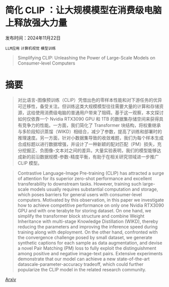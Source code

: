 # 简化 CLIP ：让大规模模型在消费级电脑上释放强大力量

发布时间：2024年11月22日

`LLM应用` `计算机视觉` `模型训练`

> Simplifying CLIP: Unleashing the Power of Large-Scale Models on Consumer-level Computers

# 摘要

> 对比语言-图像预训练（CLIP）凭借出色的零样本性能和对下游任务的优异可迁移性，备受关注。但训练这类大规模模型往往需要大量的计算和存储资源，这给使用消费级电脑的普通用户带来了阻碍。基于这一观察，本文探讨如何仅依靠一个 Nvidia RTX3090 GPU 和 1TB 的数据集存储空间来获得具有竞争力的性能。一方面，我们简化了 Transformer 块结构，将权重继承与多阶段知识蒸馏（WIKD）相结合，减少了参数，提高了训练和部署时的推理速度。另一方面，针对小数据集导致的收敛难题，我们为每个样本生成合成标题以进行数据增强，并设计了一种新颖的配对匹配（PM）损失，充分挖掘正、负图像-文本对之间的差异。大量实验表明，我们的模型能够达成新的前沿数据规模-参数-精度平衡，有助于在相关研究领域进一步推广 CLIP 模型。

> Contrastive Language-Image Pre-training (CLIP) has attracted a surge of attention for its superior zero-shot performance and excellent transferability to downstream tasks. However, training such large-scale models usually requires substantial computation and storage, which poses barriers for general users with consumer-level computers. Motivated by this observation, in this paper we investigate how to achieve competitive performance on only one Nvidia RTX3090 GPU and with one terabyte for storing dataset. On one hand, we simplify the transformer block structure and combine Weight Inheritance with multi-stage Knowledge Distillation (WIKD), thereby reducing the parameters and improving the inference speed during training along with deployment. On the other hand, confronted with the convergence challenge posed by small dataset, we generate synthetic captions for each sample as data augmentation, and devise a novel Pair Matching (PM) loss to fully exploit the distinguishment among positive and negative image-text pairs. Extensive experiments demonstrate that our model can achieve a new state-of-the-art datascale-parameter-accuracy tradeoff, which could further popularize the CLIP model in the related research community.

[Arxiv](https://arxiv.org/abs/2411.14789)